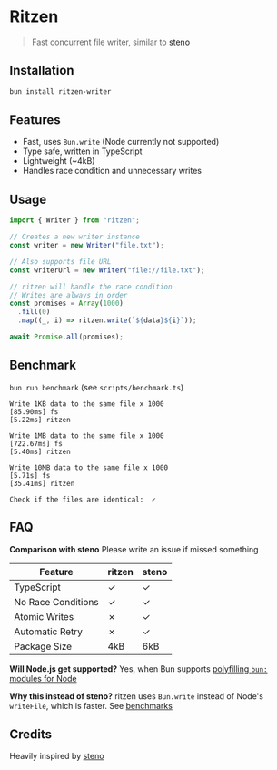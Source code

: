 # Ritzen

> Fast concurrent file writer, similar to [steno](https://github.com/typicode/steno)

## Installation

```bash
bun install ritzen-writer
```

## Features

- Fast, uses `Bun.write` (Node currently not supported)
- Type safe, written in TypeScript
- Lightweight (~4kB)
- Handles race condition and unnecessary writes

## Usage

```typescript
import { Writer } from "ritzen";

// Creates a new writer instance
const writer = new Writer("file.txt");

// Also supports file URL
const writerUrl = new Writer("file://file.txt");

// ritzen will handle the race condition
// Writes are always in order
const promises = Array(1000)
  .fill(0)
  .map((_, i) => ritzen.write(`${data}${i}`));

await Promise.all(promises);
```

## Benchmark

`bun run benchmark` (see `scripts/benchmark.ts`)

```plaintext
Write 1KB data to the same file x 1000
[85.90ms] fs
[5.22ms] ritzen

Write 1MB data to the same file x 1000
[722.67ms] fs
[5.40ms] ritzen

Write 10MB data to the same file x 1000
[5.71s] fs
[35.41ms] ritzen

Check if the files are identical:  ✓
```

## FAQ

**Comparison with steno**
Please write an issue if missed something

| Feature            | ritzen | steno |
| ------------------ | ----- | ----- |
| TypeScript         | ✓     | ✓     |
| No Race Conditions | ✓     | ✓     |
| Atomic Writes      | ✗     | ✓     |
| Automatic Retry    | ✗     | ✓     |
| Package Size       | 4kB   | 6kB   |

**Will Node.js get supported?**
Yes, when Bun supports [polyfilling `bun:` modules for Node](https://bun.sh/docs/bundler#target)

**Why this instead of steno?**
ritzen uses `Bun.write` instead of Node's `writeFile`, which is faster. See [benchmarks](#benchmark)

## Credits

Heavily inspired by [steno](https://github.com/typicode/steno)
